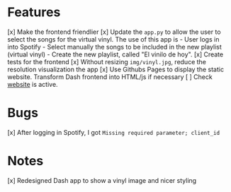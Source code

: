 # Features
[x] Make the frontend friendlier
[x] Update the `app.py` to allow the user to select the songs for the virtual vinyl. The use of this app is
    - User logs in into Spotify
    - Select manually the songs to be included in the new playlist (virtual vinyl)
    - Create the new playlist, called "El vinilo de hoy".
[x] Create tests for the frontend
[x] Without resizing `img/vinyl.jpg`, reduce the resolution visualization the app
[x] Use Githubs Pages to display the static website. Transform Dash frontend into HTML/js if necessary
[ ] Check [website](https://cperales.github.io/virtualvinyl) is active.


# Bugs
[x] After logging in Spotify, I got `Missing required parameter; client_id`

# Notes
[x] Redesigned Dash app to show a vinyl image and nicer styling
